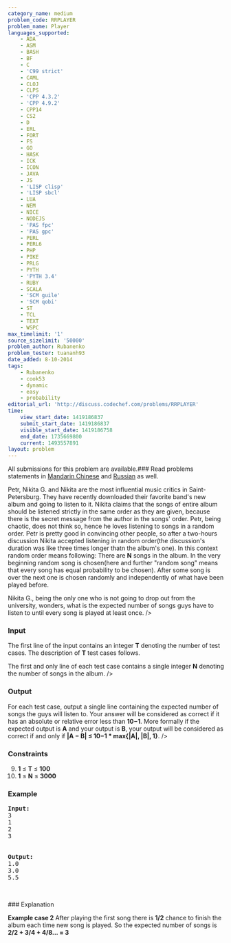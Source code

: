 ```yaml
---
category_name: medium
problem_code: RRPLAYER
problem_name: Player
languages_supported:
    - ADA
    - ASM
    - BASH
    - BF
    - C
    - 'C99 strict'
    - CAML
    - CLOJ
    - CLPS
    - 'CPP 4.3.2'
    - 'CPP 4.9.2'
    - CPP14
    - CS2
    - D
    - ERL
    - FORT
    - FS
    - GO
    - HASK
    - ICK
    - ICON
    - JAVA
    - JS
    - 'LISP clisp'
    - 'LISP sbcl'
    - LUA
    - NEM
    - NICE
    - NODEJS
    - 'PAS fpc'
    - 'PAS gpc'
    - PERL
    - PERL6
    - PHP
    - PIKE
    - PRLG
    - PYTH
    - 'PYTH 3.4'
    - RUBY
    - SCALA
    - 'SCM guile'
    - 'SCM qobi'
    - ST
    - TCL
    - TEXT
    - WSPC
max_timelimit: '1'
source_sizelimit: '50000'
problem_author: Rubanenko
problem_tester: tuananh93
date_added: 8-10-2014
tags:
    - Rubanenko
    - cook53
    - dynamic
    - easy
    - probability
editorial_url: 'http://discuss.codechef.com/problems/RRPLAYER'
time:
    view_start_date: 1419186837
    submit_start_date: 1419186837
    visible_start_date: 1419186758
    end_date: 1735669800
    current: 1493557891
layout: problem
---
```

All submissions for this problem are available.###  Read problems statements in [Mandarin Chinese](http://www.codechef.com/download/translated/COOK53/mandarin/RRPLAYER.pdf) and [Russian](http://www.codechef.com/download/translated/COOK53/russian/RRPLAYER.pdf) as well.

Petr, Nikita G. and Nikita are the most influential music critics in Saint-Petersburg. They have recently downloaded their favorite band's new album and going to listen to it. Nikita claims that the songs of entire album should be listened strictly in the same order as they are given, because there is the secret message from the author in the songs' order. Petr, being chaotic, does not think so, hence he loves listening to songs in a random order. Petr is pretty good in convincing other people, so after a two-hours discussion Nikita accepted listening in random order(the discussion's duration was like three times longer thatn the album's one). In this context random order means following: There are **N** songs in the album. In the very beginning random song is chosen(here and further "random song" means that every song has equal probability to be chosen). After some song is over the next one is chosen randomly and independently of what have been played before. 

Nikita G., being the only one who is not going to drop out from the university, wonders, what is the expected number of songs guys have to listen to until every song is played at least once. />

### Input

The first line of the input contains an integer **T** denoting the number of test cases. The description of **T** test cases follows. 

The first and only line of each test case contains a single integer **N** denoting the number of songs in the album. />

### Output

For each test case, output a single line containing the expected number of songs the guys will listen to. Your answer will be considered as correct if it has an absolute or relative error less than **10−1**. More formally if the expected output is **A** and your output is **B**, your output will be considered as correct if and only if
**|A − B| ≤ 10−1 \* max{|A|, |B|, 1}**. />

### Constraints

9. **1** ≤ **T** ≤  **100**
10. **1** ≤ **N** ≤  **3000**
### Example

<pre><b>Input:</b>
3
1
2
3


<b>Output:</b>
1.0
3.0
5.5


</pre>### Explanation

**Example case 2** After playing the first song there is **1/2** chance to finish the album each time new song is played. So the expected number of songs is **2/2 + 3/4 + 4/8... = 3**
